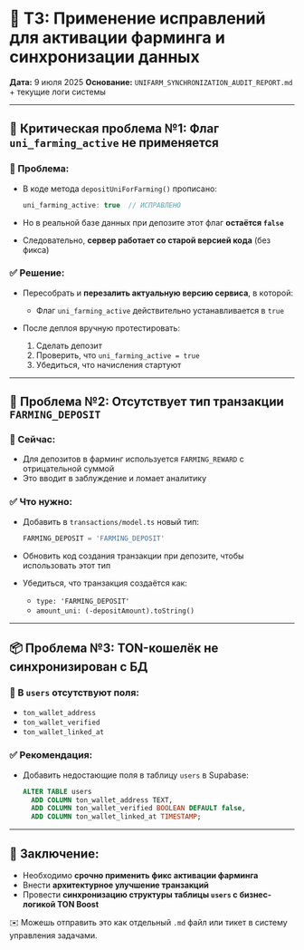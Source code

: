 # 🧩 ТЗ: Применение исправлений для активации фарминга и синхронизации данных

**Дата:** 9 июля 2025
**Основание:** `UNIFARM_SYNCHRONIZATION_AUDIT_REPORT.md` + текущие логи системы

---

## 🔧 Критическая проблема №1: **Флаг `uni_farming_active` не применяется**

### 🚫 Проблема:

* В коде метода `depositUniForFarming()` прописано:

  ```ts
  uni_farming_active: true  // ИСПРАВЛЕНО
  ```
* Но в реальной базе данных при депозите этот флаг **остаётся `false`**
* Следовательно, **сервер работает со старой версией кода** (без фикса)

### ✅ Решение:

* Пересобрать и **перезалить актуальную версию сервиса**, в которой:

  * Флаг `uni_farming_active` действительно устанавливается в `true`
* После деплоя вручную протестировать:

  1. Сделать депозит
  2. Проверить, что `uni_farming_active = true`
  3. Убедиться, что начисления стартуют

---

## 🧮 Проблема №2: Отсутствует тип транзакции `FARMING_DEPOSIT`

### 🚫 Сейчас:

* Для депозитов в фарминг используется `FARMING_REWARD` с отрицательной суммой
* Это вводит в заблуждение и ломает аналитику

### ✅ Что нужно:

* Добавить в `transactions/model.ts` новый тип:

  ```ts
  FARMING_DEPOSIT = 'FARMING_DEPOSIT'
  ```
* Обновить код создания транзакции при депозите, чтобы использовать этот тип
* Убедиться, что транзакция создаётся как:

  * `type: 'FARMING_DEPOSIT'`
  * `amount_uni: (-depositAmount).toString()`

---

## 📦 Проблема №3: TON-кошелёк не синхронизирован с БД

### 🚫 В `users` отсутствуют поля:

* `ton_wallet_address`
* `ton_wallet_verified`
* `ton_wallet_linked_at`

### ✅ Рекомендация:

* Добавить недостающие поля в таблицу `users` в Supabase:

  ```sql
  ALTER TABLE users
    ADD COLUMN ton_wallet_address TEXT,
    ADD COLUMN ton_wallet_verified BOOLEAN DEFAULT false,
    ADD COLUMN ton_wallet_linked_at TIMESTAMP;
  ```

---

## 🧩 Заключение:

* Необходимо **срочно применить фикс активации фарминга**
* Внести **архитектурное улучшение транзакций**
* Провести **синхронизацию структуры таблицы `users` с бизнес-логикой TON Boost**

✉️ Можешь отправить это как отдельный `.md` файл или тикет в систему управления задачами.
